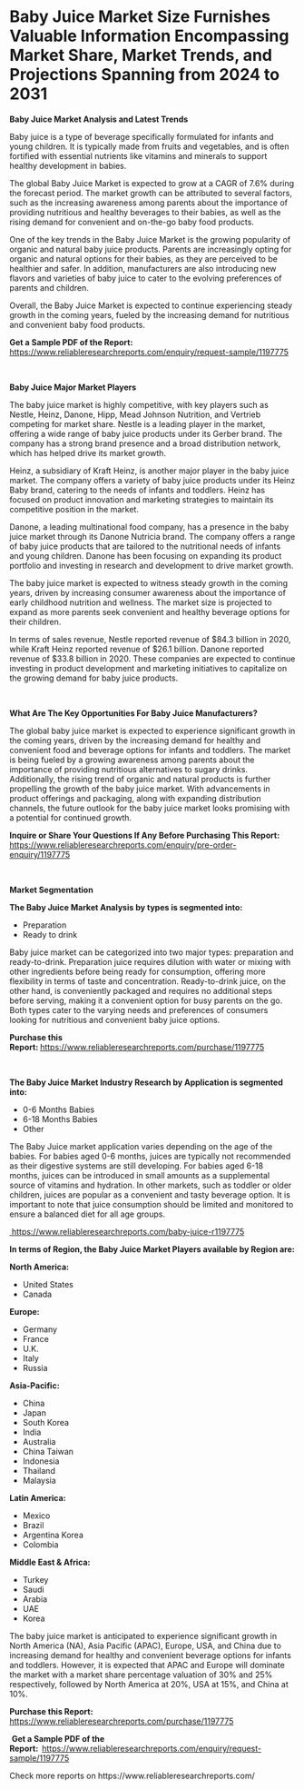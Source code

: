 <p><h1>Baby Juice Market Size Furnishes Valuable Information Encompassing Market Share, Market Trends, and Projections Spanning from 2024 to 2031</h1></p><p><strong>Baby Juice Market Analysis and Latest Trends</strong></p>
<p><p>Baby juice is a type of beverage specifically formulated for infants and young children. It is typically made from fruits and vegetables, and is often fortified with essential nutrients like vitamins and minerals to support healthy development in babies.</p><p>The global Baby Juice Market is expected to grow at a CAGR of 7.6% during the forecast period. The market growth can be attributed to several factors, such as the increasing awareness among parents about the importance of providing nutritious and healthy beverages to their babies, as well as the rising demand for convenient and on-the-go baby food products.</p><p>One of the key trends in the Baby Juice Market is the growing popularity of organic and natural baby juice products. Parents are increasingly opting for organic and natural options for their babies, as they are perceived to be healthier and safer. In addition, manufacturers are also introducing new flavors and varieties of baby juice to cater to the evolving preferences of parents and children.</p><p>Overall, the Baby Juice Market is expected to continue experiencing steady growth in the coming years, fueled by the increasing demand for nutritious and convenient baby food products.</p></p>
<p><strong>Get a Sample PDF of the Report:&nbsp;</strong> <a href="https://www.reliableresearchreports.com/enquiry/request-sample/1197775">https://www.reliableresearchreports.com/enquiry/request-sample/1197775</a></p>
<p>&nbsp;</p>
<p><strong>Baby Juice Major Market Players</strong></p>
<p><p>The baby juice market is highly competitive, with key players such as Nestle, Heinz, Danone, Hipp, Mead Johnson Nutrition, and Vertrieb competing for market share. Nestle is a leading player in the market, offering a wide range of baby juice products under its Gerber brand. The company has a strong brand presence and a broad distribution network, which has helped drive its market growth.</p><p>Heinz, a subsidiary of Kraft Heinz, is another major player in the baby juice market. The company offers a variety of baby juice products under its Heinz Baby brand, catering to the needs of infants and toddlers. Heinz has focused on product innovation and marketing strategies to maintain its competitive position in the market.</p><p>Danone, a leading multinational food company, has a presence in the baby juice market through its Danone Nutricia brand. The company offers a range of baby juice products that are tailored to the nutritional needs of infants and young children. Danone has been focusing on expanding its product portfolio and investing in research and development to drive market growth.</p><p>The baby juice market is expected to witness steady growth in the coming years, driven by increasing consumer awareness about the importance of early childhood nutrition and wellness. The market size is projected to expand as more parents seek convenient and healthy beverage options for their children.</p><p>In terms of sales revenue, Nestle reported revenue of $84.3 billion in 2020, while Kraft Heinz reported revenue of $26.1 billion. Danone reported revenue of $33.8 billion in 2020. These companies are expected to continue investing in product development and marketing initiatives to capitalize on the growing demand for baby juice products.</p></p>
<p>&nbsp;</p>
<p><strong>What Are The Key Opportunities For Baby Juice Manufacturers?</strong></p>
<p><p>The global baby juice market is expected to experience significant growth in the coming years, driven by the increasing demand for healthy and convenient food and beverage options for infants and toddlers. The market is being fueled by a growing awareness among parents about the importance of providing nutritious alternatives to sugary drinks. Additionally, the rising trend of organic and natural products is further propelling the growth of the baby juice market. With advancements in product offerings and packaging, along with expanding distribution channels, the future outlook for the baby juice market looks promising with a potential for continued growth.</p></p>
<p><strong>Inquire or Share Your Questions If Any Before Purchasing This Report:</strong> <a href="https://www.reliableresearchreports.com/enquiry/pre-order-enquiry/1197775">https://www.reliableresearchreports.com/enquiry/pre-order-enquiry/1197775</a></p>
<p>&nbsp;</p>
<p><strong>Market Segmentation</strong></p>
<p><strong>The Baby Juice Market Analysis by types is segmented into:</strong></p>
<p><ul><li>Preparation</li><li>Ready to drink</li></ul></p>
<p><p>Baby juice market can be categorized into two major types: preparation and ready-to-drink. Preparation juice requires dilution with water or mixing with other ingredients before being ready for consumption, offering more flexibility in terms of taste and concentration. Ready-to-drink juice, on the other hand, is conveniently packaged and requires no additional steps before serving, making it a convenient option for busy parents on the go. Both types cater to the varying needs and preferences of consumers looking for nutritious and convenient baby juice options.</p></p>
<p><strong>Purchase this Report:&nbsp;</strong><a href="https://www.reliableresearchreports.com/purchase/1197775">https://www.reliableresearchreports.com/purchase/1197775</a></p>
<p>&nbsp;</p>
<p><strong>The Baby Juice Market Industry Research by Application is segmented into:</strong></p>
<p><ul><li>0-6 Months Babies</li><li>6-18 Months Babies</li><li>Other</li></ul></p>
<p><p>The Baby Juice market application varies depending on the age of the babies. For babies aged 0-6 months, juices are typically not recommended as their digestive systems are still developing. For babies aged 6-18 months, juices can be introduced in small amounts as a supplemental source of vitamins and hydration. In other markets, such as toddler or older children, juices are popular as a convenient and tasty beverage option. It is important to note that juice consumption should be limited and monitored to ensure a balanced diet for all age groups.</p></p>
<p><a href="https://www.reliableresearchreports.com/baby-juice-r1197775">&nbsp;https://www.reliableresearchreports.com/baby-juice-r1197775</a></p>
<p><strong>In terms of Region, the Baby Juice Market Players available by Region are:</strong></p>
<p>
    <p> <strong> North America: </strong>
        <ul>
            <li>United States</li>
            <li>Canada</li>
        </ul>
        </p> 
    <p> <strong> Europe: </strong>
        <ul>
            <li>Germany</li>
            <li>France</li>
            <li>U.K.</li>
            <li>Italy</li>
            <li>Russia</li>
        </ul>
        </p> 
    <p> <strong> Asia-Pacific: </strong>
        <ul>
            <li>China</li>
            <li>Japan</li>
            <li>South Korea</li>
            <li>India</li>
            <li>Australia</li>
            <li>China Taiwan</li>
            <li>Indonesia</li>
            <li>Thailand</li>
            <li>Malaysia</li>
        </ul>
        </p> 
    <p> <strong> Latin America: </strong>
        <ul>
            <li>Mexico</li>
            <li>Brazil</li>
            <li>Argentina Korea</li>
            <li>Colombia</li>
        </ul>
        </p> 
    <p> <strong> Middle East & Africa: </strong>
        <ul>
            <li>Turkey</li>
            <li>Saudi</li>
            <li>Arabia</li>
            <li>UAE</li>
            <li>Korea</li>
        </ul>
    </p>
    </p>
<p><p>The baby juice market is anticipated to experience significant growth in North America (NA), Asia Pacific (APAC), Europe, USA, and China due to increasing demand for healthy and convenient beverage options for infants and toddlers. However, it is expected that APAC and Europe will dominate the market with a market share percentage valuation of 30% and 25% respectively, followed by North America at 20%, USA at 15%, and China at 10%.</p></p>
<p><strong>Purchase this Report: </strong><a href="https://www.reliableresearchreports.com/purchase/1197775">https://www.reliableresearchreports.com/purchase/1197775</a></p>
<p>&nbsp;<strong>Get a Sample PDF of the Report:&nbsp;&nbsp;</strong><a href="https://www.reliableresearchreports.com/enquiry/request-sample/1197775">https://www.reliableresearchreports.com/enquiry/request-sample/1197775</a></p>
<p><strong></strong></p>
<p>Check more reports on https://www.reliableresearchreports.com/</p>